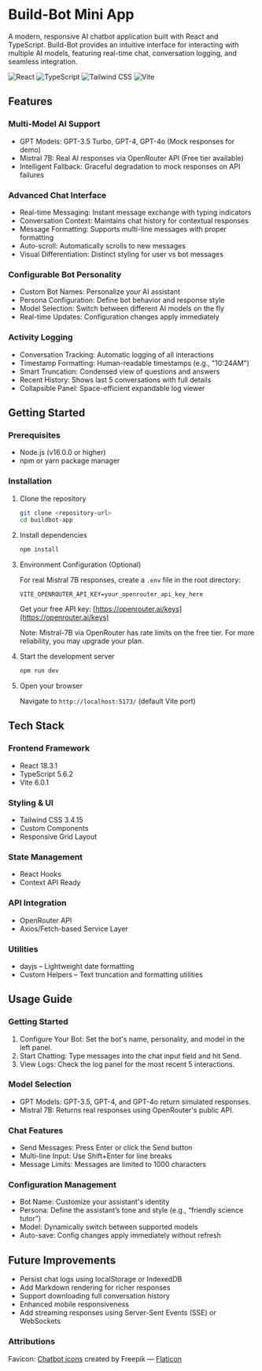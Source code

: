 # Build-Bot Mini App

A modern, responsive AI chatbot application built with React and TypeScript. Build-Bot provides an intuitive interface for interacting with multiple AI models, featuring real-time chat, conversation logging, and seamless integration.

![React](https://img.shields.io/badge/React-18.3.1-blue)
![TypeScript](https://img.shields.io/badge/TypeScript-5.6.2-blue)
![Tailwind CSS](https://img.shields.io/badge/TailwindCSS-3.4.15-blue)
![Vite](https://img.shields.io/badge/Vite-6.0.1-purple)

## Features

### Multi-Model AI Support

* GPT Models: GPT-3.5 Turbo, GPT-4, GPT-4o (Mock responses for demo)
* Mistral 7B: Real AI responses via OpenRouter API (Free tier available)
* Intelligent Fallback: Graceful degradation to mock responses on API failures

### Advanced Chat Interface

* Real-time Messaging: Instant message exchange with typing indicators
* Conversation Context: Maintains chat history for contextual responses
* Message Formatting: Supports multi-line messages with proper formatting
* Auto-scroll: Automatically scrolls to new messages
* Visual Differentiation: Distinct styling for user vs bot messages

### Configurable Bot Personality

* Custom Bot Names: Personalize your AI assistant
* Persona Configuration: Define bot behavior and response style
* Model Selection: Switch between different AI models on the fly
* Real-time Updates: Configuration changes apply immediately

### Activity Logging

* Conversation Tracking: Automatic logging of all interactions
* Timestamp Formatting: Human-readable timestamps (e.g., "10:24AM")
* Smart Truncation: Condensed view of questions and answers
* Recent History: Shows last 5 conversations with full details
* Collapsible Panel: Space-efficient expandable log viewer

## Getting Started

### Prerequisites

* Node.js (v16.0.0 or higher)
* npm or yarn package manager

### Installation

1. Clone the repository

   ```bash
   git clone <repository-url>
   cd buildbot-app
   ```

2. Install dependencies

   ```bash
   npm install
   ```

3. Environment Configuration (Optional)

   For real Mistral 7B responses, create a `.env` file in the root directory:

   ```env
   VITE_OPENROUTER_API_KEY=your_openrouter_api_key_here
   ```

   Get your free API key: [https://openrouter.ai/keys](https://openrouter.ai/keys)

   Note: Mistral-7B via OpenRouter has rate limits on the free tier. For more reliability, you may upgrade your plan.

4. Start the development server

   ```bash
   npm run dev
   ```

5. Open your browser

   Navigate to `http://localhost:5173/` (default Vite port)

## Tech Stack

### Frontend Framework

* React 18.3.1
* TypeScript 5.6.2
* Vite 6.0.1

### Styling & UI

* Tailwind CSS 3.4.15
* Custom Components
* Responsive Grid Layout

### State Management

* React Hooks
* Context API Ready

### API Integration

* OpenRouter API
* Axios/Fetch-based Service Layer

### Utilities

* dayjs – Lightweight date formatting
* Custom Helpers – Text truncation and formatting utilities

## Usage Guide

### Getting Started

1. Configure Your Bot: Set the bot's name, personality, and model in the left panel.
2. Start Chatting: Type messages into the chat input field and hit Send.
3. View Logs: Check the log panel for the most recent 5 interactions.

### Model Selection

* GPT Models: GPT-3.5, GPT-4, and GPT-4o return simulated responses.
* Mistral 7B: Returns real responses using OpenRouter's public API.

### Chat Features

* Send Messages: Press Enter or click the Send button
* Multi-line Input: Use Shift+Enter for line breaks
* Message Limits: Messages are limited to 1000 characters

### Configuration Management

* Bot Name: Customize your assistant's identity
* Persona: Define the assistant’s tone and style (e.g., “friendly science tutor”)
* Model: Dynamically switch between supported models
* Auto-save: Config changes apply immediately without refresh

## Future Improvements

* Persist chat logs using localStorage or IndexedDB
* Add Markdown rendering for richer responses
* Support downloading full conversation history
* Enhanced mobile responsiveness
* Add streaming responses using Server-Sent Events (SSE) or WebSockets

### Attributions

Favicon: [Chatbot icons](https://www.flaticon.com/free-icons/chatbot) created by Freepik — [Flaticon](https://www.flaticon.com)
